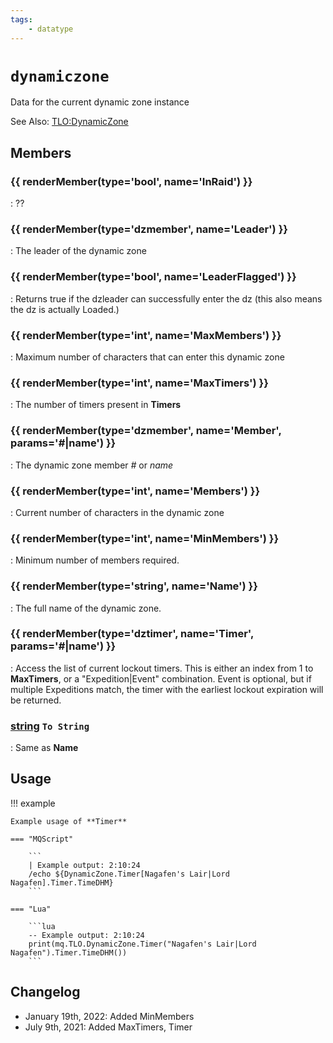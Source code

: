 ```yaml
---
tags:
    - datatype
---
```

# `dynamiczone`

Data for the current dynamic zone instance

See Also: [TLO:DynamicZone](../top-level-objects/tlo-dynamiczone.md)

## Members

### {{ renderMember(type='bool', name='InRaid') }}

:   ??

### {{ renderMember(type='dzmember', name='Leader') }}

:   The leader of the dynamic zone

### {{ renderMember(type='bool', name='LeaderFlagged') }}

:   Returns true if the dzleader can successfully enter the dz (this also means the dz is actually Loaded.)

### {{ renderMember(type='int', name='MaxMembers') }}

:   Maximum number of characters that can enter this dynamic zone

### {{ renderMember(type='int', name='MaxTimers') }}

:   The number of timers present in **Timers**

### {{ renderMember(type='dzmember', name='Member', params='#|name') }}

:   The dynamic zone member _#_ or _name_

### {{ renderMember(type='int', name='Members') }}

:   Current number of characters in the dynamic zone

### {{ renderMember(type='int', name='MinMembers') }}

:   Minimum number of members required.

### {{ renderMember(type='string', name='Name') }}

:   The full name of the dynamic zone.

### {{ renderMember(type='dztimer', name='Timer', params='#|name') }}

:   Access the list of current lockout timers. This is either an index from 1 to **MaxTimers**, or a "Expedition\|Event" combination. Event is optional, but if multiple Expeditions match, the timer with the earliest lockout expiration will be returned.

### [string][string] `To String`

:   Same as **Name**


## Usage

!!! example

    Example usage of **Timer**

    === "MQScript"

        ```
        | Example output: 2:10:24
        /echo ${DynamicZone.Timer[Nagafen's Lair|Lord Nagafen].Timer.TimeDHM}
        ```

    === "Lua"

        ```lua
        -- Example output: 2:10:24
        print(mq.TLO.DynamicZone.Timer("Nagafen's Lair|Lord Nagafen").Timer.TimeDHM())
        ```


## Changelog

* January 19th, 2022: Added MinMembers
* July 9th, 2021: Added MaxTimers, Timer

[bool]: datatype-bool.md
[dzmember]: datatype-dzmember.md
[dztimer]: datatype-dztimer.md
[int]: datatype-int.md
[string]: datatype-string.md
